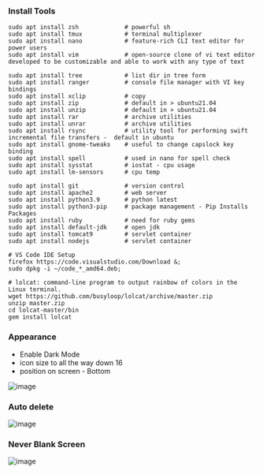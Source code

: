 ### Install Tools


```
sudo apt install zsh             # powerful sh
sudo apt install tmux            # terminal multiplexer
sudo apt install nano            # feature-rich CLI text editor for power users
sudo apt install vim             # open-source clone of vi text editor developed to be customizable and able to work with any type of text

sudo apt install tree            # list dir in tree form
sudo apt install ranger          # console file manager with VI key bindings
sudo apt install xclip           # copy
sudo apt install zip             # default in > ubuntu21.04
sudo apt install unzip           # default in > ubuntu21.04
sudo apt install rar             # archive utilities
sudo apt install unrar           # archive utilities
sudo apt install rsync           # utility tool for performing swift incremental file transfers -  default in ubuntu
sudo apt install gnome-tweaks    # useful to change capslock key binding
sudo apt install spell           # used in nano for spell check
sudo apt install sysstat         # iostat - cpu usage
sudo apt install lm-sensors      # cpu temp

sudo apt install git             # version control
sudo apt install apache2         # web server
sudo apt install python3.9       # python latest
sudo apt install python3-pip     # package management - Pip Installs Packages
sudo apt install ruby            # need for ruby gems
sudo apt install default-jdk     # open jdk
sudo apt install tomcat9         # servlet container
sudo apt install nodejs          # servlet container

# VS Code IDE Setup
firefox https://code.visualstudio.com/Download &;
sudo dpkg -i ~/code_*_amd64.deb;
```

```
# lolcat: command-line program to output rainbow of colors in the Linux terminal.
wget https://github.com/busyloop/lolcat/archive/master.zip
unzip master.zip
cd lolcat-master/bin
gem install lolcat
```

### Appearance
- Enable Dark Mode
- icon size to all the way down 16
- position on screen - Bottom

![image](https://user-images.githubusercontent.com/82016952/115949765-ea9c0100-a4f4-11eb-819a-75ac22b665b8.png)

### Auto delete

![image](https://user-images.githubusercontent.com/82016952/115950054-94c85880-a4f6-11eb-9d27-5830c9668789.png)

### Never Blank Screen

![image](https://user-images.githubusercontent.com/82016952/116283449-85246a80-a7a9-11eb-935c-fb0eae929ab5.png)

